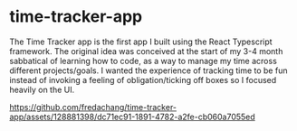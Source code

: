 # time-tracker-app

The Time Tracker app is the first app I built using the React Typescript framework. The original idea was conceived at the start of my 3-4 month sabbatical of learning how to code, as a way to manage my time across different projects/goals. I wanted the experience of tracking time to be fun instead of invoking a feeling of obligation/ticking off boxes so I focused heavily on the UI. 

https://github.com/fredachang/time-tracker-app/assets/128881398/dc71ec91-1891-4782-a2fe-cb060a7055ed

